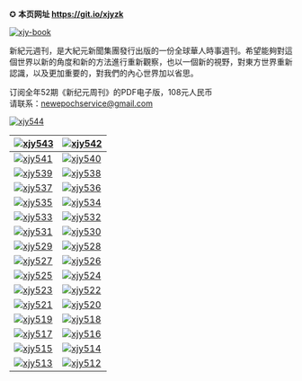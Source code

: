 ✪ **本页网址 https://git.io/xjyzk**  

[![xjy-book](https://cloud.githubusercontent.com/assets/18081243/14840784/d105c716-0c7a-11e6-8687-d9eabda06f17.jpg)](https://github.com/xjy16/xjy/blob/master/README.md)

新紀元週刊，是大紀元新聞集團發行出版的一份全球華人時事週刊。希望能夠對這個世界以新的角度和新的方法進行重新觀察，也以一個新的視野，對東方世界重新認識，以及更加重要的，對我們的內心世界加以省思。

订阅全年52期《新纪元周刊》的PDF电子版，108元人民币  
请联系：newepochservice@gmail.com

[![xjy544](https://github.com/xjy16/books/blob/master/cover/xjy544.jpg)](https://github.com/xjy16/books/blob/master/N544.zip?raw=true)

[![xjy543](https://github.com/xjy16/books/blob/master/cover/xjy543.jpg)](https://github.com/xjy16/books/blob/master/N543.zip?raw=true) | [![xjy542](https://github.com/xjy16/books/blob/master/cover/xjy542.jpg)](https://github.com/xjy16/books/blob/master/N542.zip?raw=true)
| ------------ | ------------- |
[![xjy541](https://github.com/xjy16/books/blob/master/cover/xjy541.jpg)](https://github.com/xjy16/books/blob/master/N541.zip?raw=true) | [![xjy540](https://github.com/xjy16/books/blob/master/cover/xjy540.jpg)](https://github.com/xjy16/books/blob/master/N540.zip?raw=true)
[![xjy539](https://github.com/xjy16/books/blob/master/cover/xjy539.jpg)](https://github.com/xjy16/books/blob/master/N539.zip?raw=true) | [![xjy538](https://github.com/xjy16/books/blob/master/cover/xjy538.jpg)](https://github.com/xjy16/books/blob/master/N538.zip?raw=true)
[![xjy537](https://github.com/xjy16/books/blob/master/cover/xjy537.jpg)](https://github.com/xjy16/books/blob/master/N537.zip?raw=true) | [![xjy536](https://github.com/xjy16/books/blob/master/cover/xjy536.jpg)](https://github.com/xjy16/books/blob/master/N536.zip?raw=true)
[![xjy535](https://github.com/xjy16/books/blob/master/cover/xjy535.jpg)](https://github.com/xjy16/books/blob/master/N535.zip?raw=true) | [![xjy534](https://github.com/xjy16/books/blob/master/cover/xjy534.jpg)](https://github.com/xjy16/books/blob/master/N534.zip?raw=true)
[![xjy533](https://cloud.githubusercontent.com/assets/18081243/26750681/41ca6aa6-47ee-11e7-9d00-fa85faef291e.jpg)](https://github.com/xjy16/books/blob/master/N533.zip?raw=true) | [![xjy532](https://cloud.githubusercontent.com/assets/18081243/26338360/002a811e-3f45-11e7-9cea-17a4e712be9c.jpg)](https://github.com/xjy16/books/blob/master/N532.zip?raw=true)
[![xjy531](https://cloud.githubusercontent.com/assets/18081243/26338359/0028f36c-3f45-11e7-9553-445dabbf5471.jpg)](https://github.com/xjy16/books/blob/master/N531.zip?raw=true) | [![xjy530](https://cloud.githubusercontent.com/assets/20497750/26086469/ced36e3c-39b8-11e7-9984-018958841119.jpg)](https://github.com/xjy16/books/blob/master/N530.zip?raw=true)
[![xjy529](https://cloud.githubusercontent.com/assets/20497750/26086468/ced34d94-39b8-11e7-96bb-b4b523cff411.jpg)](https://github.com/xjy16/books/blob/master/N529.zip?raw=true) | [![xjy528](https://cloud.githubusercontent.com/assets/20497750/26086466/cecf5630-39b8-11e7-9868-6bfc6929394b.jpg)](https://github.com/xjy16/books/blob/master/N528.zip?raw=true)
[![xjy527](https://cloud.githubusercontent.com/assets/20497750/26086467/ced0e11c-39b8-11e7-9e13-7cf7a1d5c05b.jpg)](https://d1br6nm36173c9.cloudfront.net/pdf/xjyzk/N527.pdf) | [![xjy526](https://cloud.githubusercontent.com/assets/20497750/25074139/ac0ac572-22ba-11e7-9dbc-2e5b5446d64c.jpg)](https://d1br6nm36173c9.cloudfront.net/pdf/xjyzk/N526.pdf)
[![xjy525](https://cloud.githubusercontent.com/assets/20497750/25074140/ac2351b4-22ba-11e7-9f60-9d30d64dce14.jpg)](https://d1br6nm36173c9.cloudfront.net/pdf/xjyzk/N525.pdf) | [![xjy524](https://cloud.githubusercontent.com/assets/18081243/24536199/6b7450e2-159e-11e7-9967-d4f26645de89.jpg)](https://d1br6nm36173c9.cloudfront.net/pdf/xjyzk/N524.pdf)
| [![xjy523](https://cloud.githubusercontent.com/assets/18081243/24536200/6b8a12ec-159e-11e7-89e1-280890278c12.jpg)](https://d1br6nm36173c9.cloudfront.net/pdf/xjyzk/N523.pdf) | [![xjy522](https://cloud.githubusercontent.com/assets/18081243/24088563/d6ed9476-0cf9-11e7-86f1-d9d3d99927e6.jpg)](https://d1br6nm36173c9.cloudfront.net/pdf/xjyzk/N522.pdf) |
[![xjy521](https://cloud.githubusercontent.com/assets/18081243/23782886/34f249ac-051d-11e7-9d8d-86e3c30c706b.jpg)](https://d1br6nm36173c9.cloudfront.net/pdf/xjyzk/N521.pdf) | [![xjy520](https://cloud.githubusercontent.com/assets/18081243/23782884/32c028f2-051d-11e7-8561-b37746bd07c9.jpg)](https://d1br6nm36173c9.cloudfront.net/pdf/xjyzk/N520.pdf)
[![xjy519](https://cloud.githubusercontent.com/assets/20497750/23337359/7957c638-fbb0-11e6-9641-964871b315c9.jpg)](https://d1br6nm36173c9.cloudfront.net/pdf/xjyzk/N519.pdf) | [![xjy518](https://cloud.githubusercontent.com/assets/20497750/23337342/da8df1f8-fbaf-11e6-990b-2867165802a7.jpg)](https://d1br6nm36173c9.cloudfront.net/pdf/xjyzk/N518.pdf)
[![xjy517](https://cloud.githubusercontent.com/assets/20497750/23337343/dc18dff6-fbaf-11e6-93a0-7e4d1c0afbb6.jpg)](https://d1br6nm36173c9.cloudfront.net/pdf/xjyzk/N517.pdf) | [![xjy516](https://cloud.githubusercontent.com/assets/18081243/22404323/2875ec26-e5f4-11e6-8e8b-0d2e2004e613.jpg)](https://d1br6nm36173c9.cloudfront.net/pdf/xjyzk/N516.pdf)
[![xjy515](https://cloud.githubusercontent.com/assets/18081243/22190180/122eb432-e0e7-11e6-9d04-95866c01192d.jpg)](https://d1br6nm36173c9.cloudfront.net/pdf/xjyzk/N515.pdf) | [![xjy514](https://cloud.githubusercontent.com/assets/18081243/21970497/8f7d22dc-db6c-11e6-99c7-7965739d801f.jpg)](https://d1br6nm36173c9.cloudfront.net/pdf/xjyzk/N514.pdf)
[![xjy513](https://cloud.githubusercontent.com/assets/18081243/21791019/0a02dbe6-d6ae-11e6-9572-a2464c97d22b.jpg)](https://d1br6nm36173c9.cloudfront.net/pdf/xjyzk/N513.pdf)|[![xjy512](https://cloud.githubusercontent.com/assets/18081243/21574968/d93c326a-cef5-11e6-8897-553eea840762.jpg)](https://d1br6nm36173c9.cloudfront.net/pdf/xjyzk/N512.pdf)|[![xjy511](https://cloud.githubusercontent.com/assets/18081243/21574966/d658be92-cef5-11e6-8f77-62c615787d45.jpg)](https://d1br6nm36173c9.cloudfront.net/pdf/xjyzk/N511.pdf) 
